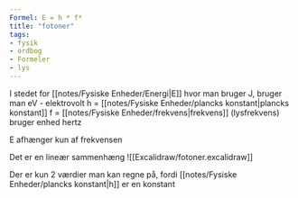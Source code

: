 ```yaml
---
Formel: E = h * f*
title: "fotoner"
tags:
- fysik
- ordbog
- Formeler
- lys
---
```


I stedet for [[notes/Fysiske Enheder/Energi|E]] hvor man bruger J, bruger man eV - elektrovolt
h = [[notes/Fysiske Enheder/plancks konstant|plancks konstant]]
f = [[notes/Fysiske Enheder/frekvens|frekvens]] (lysfrekvens) bruger enhed hertz

E afhænger kun af frekvensen

Det er en lineær sammenhæng
![[Excalidraw/fotoner.excalidraw]]

Der er kun 2 værdier man kan regne på, fordi [[notes/Fysiske Enheder/plancks konstant|h]] er en konstant

